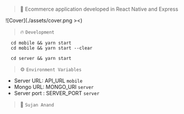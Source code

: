 > :mobile_phone_off: Ecommerce application developed in React Native and Express

![Cover](./assets/cover.png ><)

> :fire: `Development`

```
  cd mobile && yarn start
  cd mobile && yarn start --clear

  cd server && yarn start
```

> :gear: `Environment Variables`

- Server URL: API_URL `mobile`
- Mongo URL: MONGO_URI `server`
- Server port : SERVER_PORT `server`

> :thought_balloon: `Sujan Anand`
